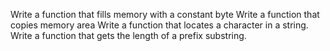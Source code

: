 Write a function that fills memory with a constant byte
Write a function that copies memory area
Write a function that locates a character in a string.
Write a function that gets the length of a prefix substring.
